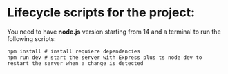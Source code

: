 # Lifecycle scripts for the project:  

You need to have **node.js** version starting from 14 and a terminal to run the following scripts:

```
npm install # install requiere dependencies
npm run dev # start the server with Express plus ts node dev to restart the server when a change is detected
```
